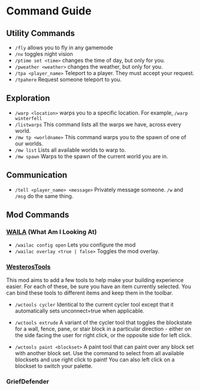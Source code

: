 # Command Guide

## Utility Commands

- `/fly` allows you to fly in any gamemode
- `/nv` toggles night vision
- `/ptime set <time>` changes the time of day, but only for you.
- `/pweather <weather>` changes the weather, but only for you.
- `/tpa <player_name>` Teleport to a player. They must accept your request.
- `/tpahere` Request someone teleport to you.

## Exploration

- `/warp <location>` warps you to a specific location. For example, `/warp winterfell`
- `/listwarps` This command lists all the warps we have, across every world.
- `/mw tp <worldname>` This command warps you to the spawn of one of our worlds.
- `/mw list` Lists all available worlds to warp to.
- `/mw spawn` Warps to the spawn of the current world you are in.

## Communication

- `/tell <player_name> <message>` Privately message someone. `/w` and `/msg` do the same thing.

## Mod Commands

### [WAILA](https://www.curseforge.com/minecraft/mc-mods/wthit-forge) (What Am I Looking At)

- `/wailac config open` Lets you configure the mod
- `/wailac overlay <true | false>` Toggles the mod overlay.

### [WesterosTools](https://github.com/WesterosCraft/WesterosTools)

This mod aims to add a few tools to help make your building experience easier. For each of these, be sure you have an item currently selected. You can bind these tools to different items and keep them in the toolbar.

- `/wctools cycler` Identical to the current cycler tool except that it automatically sets unconnect=true when applicable.

- `/wctools extrude` A variant of the cycler tool that toggles the blockstate for a wall, fence, pane, or stair block in a particular direction - either on the side facing the user for right click, or the opposite side for left click.

- `/wctools paint <blockset>`
A paint tool that can paint over any block set with another block set.  Use the command to select from all available blocksets and use right click to paint!  You can also left click on a blockset to switch your palette.

### GriefDefender

